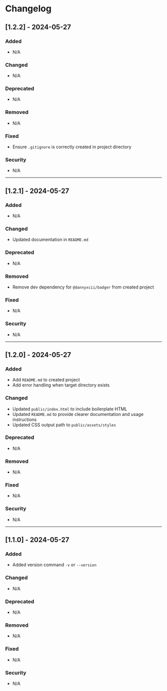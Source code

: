 # Changelog

## [1.2.2] - 2024-05-27
### Added
- N/A

### Changed
- N/A

### Deprecated
- N/A

### Removed
- N/A

### Fixed
- Ensure `.gitignore` is correctly created in project directory

### Security
- N/A

---

## [1.2.1] - 2024-05-27
### Added
- N/A

### Changed
- Updated documentation in `README.md`

### Deprecated
- N/A

### Removed
- Remove dev dependency for `@dannyxcii/badger` from created project

### Fixed
- N/A

### Security
- N/A

---

## [1.2.0] - 2024-05-27
### Added
- Add `README.md` to created project
- Add error handling when target directory exists

### Changed
- Updated `public/index.html` to include boilerplate HTML
- Updated `README.md` to provide clearer documentation and usage instructions
- Updated CSS output path to `public/assets/styles`

### Deprecated
- N/A

### Removed
- N/A

### Fixed
- N/A

### Security
- N/A

---

## [1.1.0] - 2024-05-27
### Added
- Added version command `-v` or `--version`

### Changed
- N/A

### Deprecated
- N/A

### Removed
- N/A

### Fixed
- N/A

### Security
- N/A